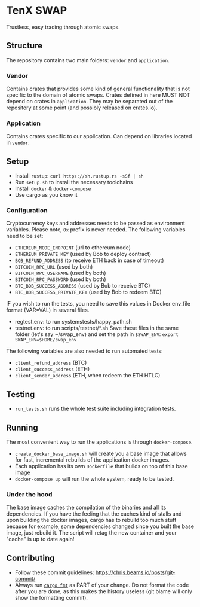 # TenX SWAP

Trustless, easy trading through atomic swaps.

## Structure

The repository contains two main folders: `vendor` and `application`.

### Vendor

Contains crates that provides some kind of general functionality that is not specific to the domain of atomic swaps. Crates defined in here MUST NOT depend on crates in `application`. They may be separated out of the repository at some point (and possibly released on crates.io).

### Application

Contains crates specific to our application. Can depend on libraries located in `vendor`.

## Setup

- Install `rustup`: `curl https://sh.rustup.rs -sSf | sh`
- Run `setup.sh` to install the necessary toolchains
- Install `docker` & `docker-compose`
- Use cargo as you know it

### Configuration

Cryptocurrency keys and addresses needs to be passed as environment variables.
Please note, `0x` prefix is never needed.
The following variables need to be set:
* `ETHEREUM_NODE_ENDPOINT` (url to ethereum node)
* `ETHEREUM_PRIVATE_KEY` (used by Bob to deploy contract)
* `BOB_REFUND_ADDRESS` (to receive ETH back in case of timeout)
* `BITCOIN_RPC_URL` (used by both)
* `BITCOIN_RPC_USERNAME` (used by both)
* `BITCOIN_RPC_PASSWORD` (used by both)
* `BTC_BOB_SUCCESS_ADDRESS` (used by Bob to receive BTC)
* `BTC_BOB_SUCCESS_PRIVATE_KEY` (used by Bob to redeem BTC)

IF you wish to run the tests, you need to save this values in Docker env_file format (VAR=VAL) in several files.
- regtest.env: to run systemstests/happy_path.sh
- testnet.env: to run scripts/testnet/*.sh
Save these files in the same folder (let's say ~/swap_env) and set the path in `$SWAP_ENV`:
`export SWAP_ENV=$HOME/swap_env`

The following variables are also needed to run automated tests:
* `client_refund_address` (BTC)
* `client_success_address` (ETH)
* `client_sender_address` (ETH, when redeem the ETH HTLC)

## Testing

- `run_tests.sh` runs the whole test suite including integration tests. 

## Running

The most convenient way to run the applications is through `docker-compose`.

- `create_docker_base_image.sh` will create you a base image that allows for fast, incremental rebuilds of the application docker images.
- Each application has its own `Dockerfile` that builds on top of this base image
- `docker-compose up` will run the whole system, ready to be tested.

### Under the hood

The base image caches the compilation of the binaries and all its dependencies. If you have the feeling that the caches kind of stalls and upon building the docker images, cargo has to rebuild too much stuff because for example, some dependencies changed since you built the base image, just rebuild it. The script will retag the new container and your "cache" is up to date again!

## Contributing

- Follow these commit guidelines: https://chris.beams.io/posts/git-commit/
- Always run [`cargo fmt`](https://github.com/rust-lang-nursery/rustfmt) as PART of your change. Do not format the code after you are done, as this makes the history useless (git blame will only show the formatting commit).
